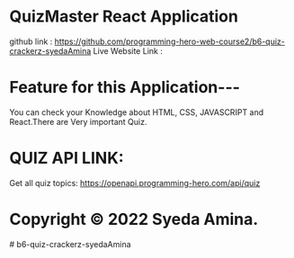 # QuizMaster React Application

github link : https://github.com/programming-hero-web-course2/b6-quiz-crackerz-syedaAmina
Live Website Link : 

# Feature for this Application---

You can check your Knowledge about HTML, CSS, JAVASCRIPT and React.There are Very important Quiz.

# QUIZ API LINK:

Get all quiz topics: https://openapi.programming-hero.com/api/quiz

# Copyright © 2022 Syeda Amina.
#   b 6 - q u i z - c r a c k e r z - s y e d a A m i n a  
 